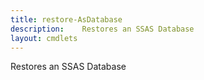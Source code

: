 ```yaml
---
title: restore-AsDatabase
description: 	Restores an SSAS Database
layout: cmdlets
---
```


Restores an SSAS Database